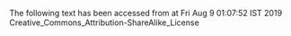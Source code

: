 The following text has been accessed from at Fri Aug 9 01:07:52 IST 2019
Creative_Commons_Attribution-ShareAlike_License
